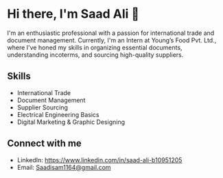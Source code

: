 # Hi there, I'm Saad Ali 👋

I'm an enthusiastic professional with a passion for international trade and document management. Currently, I'm an Intern at Young’s Food Pvt. Ltd., where I've honed my skills in organizing essential documents, understanding incoterms, and sourcing high-quality suppliers.

## Skills
- International Trade
- Document Management
- Supplier Sourcing
- Electrical Engineering Basics
- Digital Marketing & Graphic Designing

## Connect with me
- LinkedIn: https://www.linkedin.com/in/saad-ali-b10951205
- Email: Saadisam1164@gmail.com
